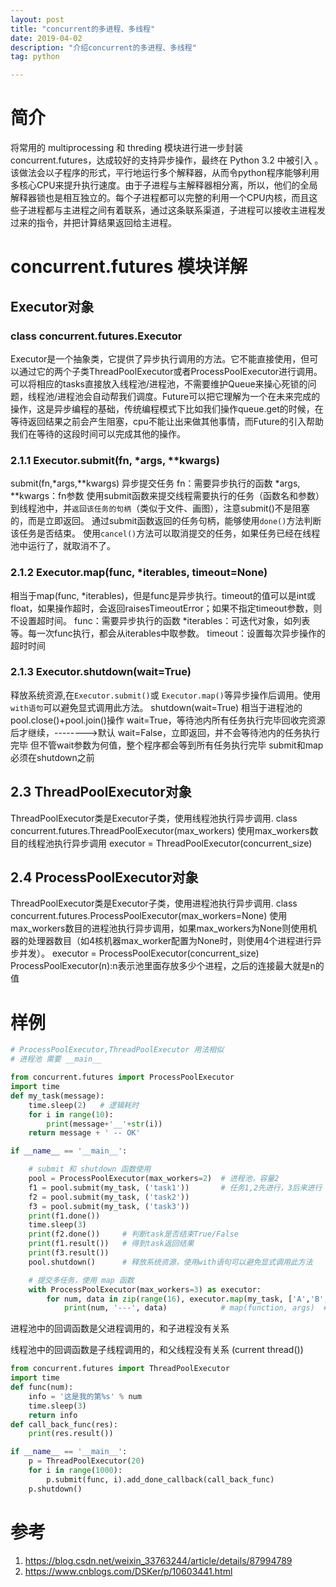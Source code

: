 ```yaml
---
layout: post
title: "concurrent的多进程、多线程"
date: 2019-04-02
description: "介绍concurrent的多进程、多线程"
tag: python

---
```


# 简介

将常用的 multiprocessing 和 threding 模块进行进一步封装 concurrent.futures，达成较好的支持异步操作，最终在 Python 3.2 中被引入 。该做法会以子程序的形式，平行地运行多个解释器，从而令python程序能够利用多核心CPU来提升执行速度。由于子进程与主解释器相分离，所以，他们的全局解释器锁也是相互独立的。每个子进程都可以完整的利用一个CPU内核，而且这些子进程都与主进程之间有着联系，通过这条联系渠道，子进程可以接收主进程发过来的指令，并把计算结果返回给主进程。

# concurrent.futures 模块详解

## Executor对象

### class concurrent.futures.Executor
Executor是一个抽象类，它提供了异步执行调用的方法。它不能直接使用，但可以通过它的两个子类ThreadPoolExecutor或者ProcessPoolExecutor进行调用。可以将相应的tasks直接放入线程池/进程池，不需要维护Queue来操心死锁的问题，线程池/进程池会自动帮我们调度。Future可以把它理解为一个在未来完成的操作，这是异步编程的基础，传统编程模式下比如我们操作queue.get的时候，在等待返回结果之前会产生阻塞，cpu不能让出来做其他事情，而Future的引入帮助我们在等待的这段时间可以完成其他的操作。

### 2.1.1 Executor.submit(fn, \*args, \*\*kwargs)
submit(fn,\*args,\*\*kwargs) 异步提交任务
fn：需要异步执行的函数
\*args, \*\*kwargs：fn参数
使用submit函数来提交线程需要执行的任务（函数名和参数）到线程池中，并`返回该任务的句柄`（类似于文件、画图），注意submit()不是阻塞的，而是立即返回。
通过submit函数返回的任务句柄，能够使用`done()`方法判断该任务是否结束。
使用`cancel()`方法可以取消提交的任务，如果任务已经在线程池中运行了，就取消不了。

### 2.1.2 Executor.map(func, \*iterables, timeout=None)
相当于map(func, \*iterables)，但是func是异步执行。timeout的值可以是int或float，如果操作超时，会返回raisesTimeoutError；如果不指定timeout参数，则不设置超时间。
func：需要异步执行的函数
\*iterables：可迭代对象，如列表等。每一次func执行，都会从iterables中取参数。
timeout：设置每次异步操作的超时时间

### 2.1.3 Executor.shutdown(wait=True)
释放系统资源,在`Executor.submit()`或 `Executor.map()`等异步操作后调用。使用`with语句`可以避免显式调用此方法。
shutdown(wait=True) 相当于进程池的pool.close()+pool.join()操作
wait=True，等待池内所有任务执行完毕回收完资源后才继续，-------->默认
wait=False，立即返回，并不会等待池内的任务执行完毕
但不管wait参数为何值，整个程序都会等到所有任务执行完毕
submit和map必须在shutdown之前

## 2.3 ThreadPoolExecutor对象
ThreadPoolExecutor类是Executor子类，使用线程池执行异步调用.
class concurrent.futures.ThreadPoolExecutor(max_workers)
使用max_workers数目的线程池执行异步调用
executor = ThreadPoolExecutor(concurrent_size)
 
## 2.4 ProcessPoolExecutor对象
ThreadPoolExecutor类是Executor子类，使用进程池执行异步调用.
class concurrent.futures.ProcessPoolExecutor(max_workers=None)
使用max_workers数目的进程池执行异步调用，如果max_workers为None则使用机器的处理器数目（如4核机器max_worker配置为None时，则使用4个进程进行异步并发）。
executor = ProcessPoolExecutor(concurrent_size)
ProcessPoolExecutor(n):n表示池里面存放多少个进程，之后的连接最大就是n的值


# 样例

```python
# ProcessPoolExecutor,ThreadPoolExecutor 用法相似
# 进程池 需要 __main__

from concurrent.futures import ProcessPoolExecutor
import time
def my_task(message):
    time.sleep(2)   # 逻辑耗时
    for i in range(10):
        print(message+'__'+str(i))
    return message + ' -- OK'

if __name__ == '__main__':

    # submit 和 shutdown 函数使用
    pool = ProcessPoolExecutor(max_workers=2)  # 进程池，容量2
    f1 = pool.submit(my_task, ('task1'))       # 任务1,2先进行，3后来进行
    f2 = pool.submit(my_task, ('task2'))
    f3 = pool.submit(my_task, ('task3'))
    print(f1.done())
    time.sleep(3)
    print(f2.done())     # 判断task是否结束True/False
    print(f1.result())   # 得到task返回结果
    print(f3.result())
    pool.shutdown()      # 释放系统资源，使用with语句可以避免显式调用此方法

    # 提交多任务，使用 map 函数
    with ProcessPoolExecutor(max_workers=3) as executor:
        for num, data in zip(range(16), executor.map(my_task, ['A','B','C','D','E'])):
            print(num, '---', data)            # map(function, args)  # 提交五个任务
```

进程池中的回调函数是父进程调用的，和子进程没有关系

线程池中的回调函数是子线程调用的，和父线程没有关系 (current thread())

```python
from concurrent.futures import ThreadPoolExecutor
import time
def func(num):
    info = '这是我的第%s' % num
    time.sleep(3)
    return info
def call_back_func(res):
    print(res.result())

if __name__ == '__main__':
    p = ThreadPoolExecutor(20)
    for i in range(1000):
        p.submit(func, i).add_done_callback(call_back_func)
    p.shutdown()
```


# 参考
1. https://blog.csdn.net/weixin_33763244/article/details/87994789
2. https://www.cnblogs.com/DSKer/p/10603441.html
